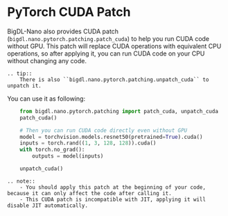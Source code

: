 # PyTorch CUDA Patch

BigDL-Nano also provides CUDA patch (`bigdl.nano.pytorch.patching.patch_cuda`) to help you run CUDA code without GPU. This patch will replace CUDA operations with equivalent CPU operations, so after applying it, you can run CUDA code on your CPU without changing any code.

```eval_rst
.. tip::
    There is also ``bigdl.nano.pytorch.patching.unpatch_cuda`` to unpatch it.
```

You can use it as following:
```python
    from bigdl.nano.pytorch.patching import patch_cuda, unpatch_cuda
    patch_cuda()

    # Then you can run CUDA code directly even without GPU
    model = torchvision.models.resnet50(pretrained=True).cuda()
    inputs = torch.rand((1, 3, 128, 128)).cuda()
    with torch.no_grad():
        outputs = model(inputs)

    unpatch_cuda()
```

```eval_rst
.. note::
    - You should apply this patch at the beginning of your code, because it can only affect the code after calling it.
    - This CUDA patch is incompatible with JIT, applying it will disable JIT automatically.
```

